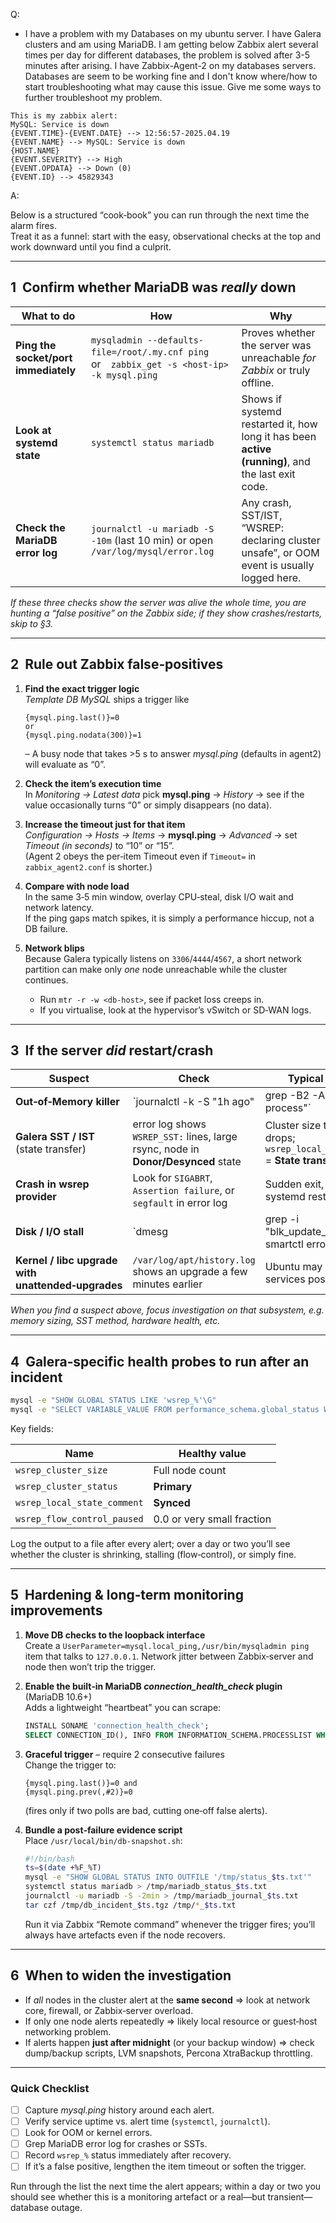 Q:
- I have a problem with my Databases on my ubuntu server. I have Galera clusters and am using MariaDB. I am getting below Zabbix alert several times per day for different databases, the problem is solved after 3-5 minutes after arising. I have Zabbix-Agent-2 on my databases servers. Databases are seem to be working fine and I don't know where/how to start troubleshooting what may cause this issue. Give me some ways to further troubleshoot my problem.
```
This is my zabbix alert:
MySQL: Service is down
{EVENT.TIME}-{EVENT.DATE} --> 12:56:57-2025.04.19
{EVENT.NAME} --> MySQL: Service is down
{HOST.NAME}
{EVENT.SEVERITY} --> High
{EVENT.OPDATA} --> Down (0)
{EVENT.ID} --> 45829343
```

A:

Below is a structured “cook‑book” you can run through the next time the alarm fires.  
Treat it as a funnel: start with the easy, observational checks at the top and work downward until you find a culprit.

---

## 1  Confirm whether MariaDB was *really* down

| What to do | How | Why |
|------------|-----|-----|
| **Ping the socket/port immediately** | `mysqladmin --defaults-file=/root/.my.cnf ping` or `zabbix_get -s <host-ip> -k mysql.ping` | Proves whether the server was unreachable *for Zabbix* or truly offline. |
| **Look at systemd state** | `systemctl status mariadb` | Shows if systemd restarted it, how long it has been **active (running)**, and the last exit code. |
| **Check the MariaDB error log** | `journalctl -u mariadb -S -10m` (last 10 min) or open `/var/log/mysql/error.log` | Any crash, SST/IST, “WSREP: declaring cluster unsafe”, or OOM event is usually logged here. |

*If these three checks show the server was alive the whole time, you are hunting a “false positive” on the Zabbix side; if they show crashes/restarts, skip to §3.*

---

## 2  Rule out Zabbix false‑positives

1. **Find the exact trigger logic**  
   *Template DB MySQL* ships a trigger like  
   ```
   {mysql.ping.last()}=0
   or
   {mysql.ping.nodata(300)}=1
   ```  
   – A busy node that takes >5 s to answer *mysql.ping* (defaults in agent2) will evaluate as “0”.

2. **Check the item’s execution time**  
   In *Monitoring → Latest data* pick **mysql.ping** → *History* → see if the value occasionally turns “0” or simply disappears (no data).

3. **Increase the timeout just for that item**  
   *Configuration → Hosts → Items* → **mysql.ping** → *Advanced* → set *Timeout (in seconds)* to “10” or “15”.  
   (Agent 2 obeys the per‑item Timeout even if `Timeout=` in `zabbix_agent2.conf` is shorter.)

4. **Compare with node load**  
   In the same 3‑5 min window, overlay CPU‑steal, disk I/O wait and network latency.  
   If the ping gaps match spikes, it is simply a performance hiccup, not a DB failure.

5. **Network blips**  
   Because Galera typically listens on `3306`/`4444`/`4567`, a short network partition can make only *one* node unreachable while the cluster continues.  
   - Run `mtr -r -w <db-host>`, see if packet loss creeps in.  
   - If you virtualise, look at the hypervisor’s vSwitch or SD‑WAN logs.

---

## 3  If the server *did* restart/crash

| Suspect | Check | Typical evidence |
|---------|-------|------------------|
| **Out‑of‑Memory killer** | `journalctl -k -S "1h ago" | grep -B2 -A3 "Killed process"` | Lines like `Killed process 12345 (mysqld) total-vm:...` |
| **Galera SST / IST** (state transfer) | error log shows `WSREP_SST:` lines, large rsync, node in **Donor/Desynced** state | Cluster size temporarily drops; `wsrep_local_state_comment` = **State transfer** |
| **Crash in wsrep provider** | Look for `SIGABRT`, `Assertion failure`, or `segfault` in error log | Sudden exit, followed by systemd restart |
| **Disk / I/O stall** | `dmesg | grep -i "blk_update_request"` or smartctl errors | MariaDB aborts due to `InnoDB: Unable to read/write data` |
| **Kernel / libc upgrade with unattended‑upgrades** | `/var/log/apt/history.log` shows an upgrade a few minutes earlier | Ubuntu may auto‑restart services post‑upgrade |

*When you find a suspect above, focus investigation on that subsystem, e.g. memory sizing, SST method, hardware health, etc.*

---

## 4  Galera‑specific health probes to run **after** an incident

```bash
mysql -e "SHOW GLOBAL STATUS LIKE 'wsrep_%'\G"
mysql -e "SELECT VARIABLE_VALUE FROM performance_schema.global_status WHERE VARIABLE_NAME IN ('Threads_running','Uptime')\G"
```

Key fields:

| Name | Healthy value |
|------|---------------|
| `wsrep_cluster_size` | Full node count |
| `wsrep_cluster_status` | **Primary** |
| `wsrep_local_state_comment` | **Synced** |
| `wsrep_flow_control_paused` | 0.0 or very small fraction |

Log the output to a file after every alert; over a day or two you’ll see whether the cluster is shrinking, stalling (flow‑control), or simply fine.

---

## 5  Hardening & long‑term monitoring improvements

1. **Move DB checks to the loopback interface**  
   Create a `UserParameter=mysql.local_ping,/usr/bin/mysqladmin ping` item that talks to `127.0.0.1`. Network jitter between Zabbix‑server and node then won’t trip the trigger.

2. **Enable the built‑in MariaDB *connection_health_check* plugin** (MariaDB 10.6+)   
   Adds a lightweight “heartbeat” you can scrape:  
   ```sql
   INSTALL SONAME 'connection_health_check';
   SELECT CONNECTION_ID(), INFO FROM INFORMATION_SCHEMA.PROCESSLIST WHERE INFO LIKE '/* Health check ping %';
   ```

3. **Graceful trigger** – require 2 consecutive failures  
   Change the trigger to:  
   ```
   {mysql.ping.last()}=0 and
   {mysql.ping.prev(,#2)}=0
   ```  
   (fires only if two polls are bad, cutting one‑off false alerts).

4. **Bundle a post‑failure evidence script**  
   Place `/usr/local/bin/db-snapshot.sh`:

   ```bash
   #!/bin/bash
   ts=$(date +%F_%T)
   mysql -e "SHOW GLOBAL STATUS INTO OUTFILE '/tmp/status_$ts.txt'"
   systemctl status mariadb > /tmp/mariadb_status_$ts.txt
   journalctl -u mariadb -S -2min > /tmp/mariadb_journal_$ts.txt
   tar czf /tmp/db_incident_$ts.tgz /tmp/*_$ts.txt
   ```
   Run it via Zabbix “Remote command” whenever the trigger fires; you’ll always have artefacts even if the node recovers.

---

## 6  When to widen the investigation

- If *all* nodes in the cluster alert at the **same second** ⇒ look at network core, firewall, or Zabbix‑server overload.  
- If only one node alerts repeatedly ⇒ likely local resource or guest‑host networking problem.  
- If alerts happen **just after midnight** (or your backup window) ⇒ check dump/backup scripts, LVM snapshots, Percona XtraBackup throttling.

---

### Quick Checklist

- [ ] Capture *mysql.ping* history around each alert.  
- [ ] Verify service uptime vs. alert time (`systemctl`, `journalctl`).  
- [ ] Look for OOM or kernel errors.  
- [ ] Grep MariaDB error log for crashes or SSTs.  
- [ ] Record `wsrep_%` status immediately after recovery.  
- [ ] If it’s a false positive, lengthen the item timeout or soften the trigger.  

Run through the list the next time the alert appears; within a day or two you should see whether this is a monitoring artefact or a real—but transient—database outage.
